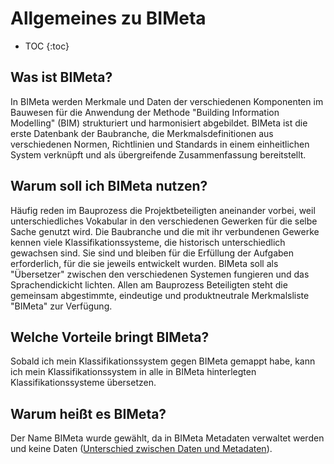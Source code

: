 # Allgemeines zu BIMeta
* TOC
{:toc}

## Was ist BIMeta?
In BIMeta werden Merkmale und Daten der verschiedenen Komponenten im Bauwesen für die Anwendung der Methode "Building Information Modelling" (BIM) strukturiert und harmonisiert abgebildet. BIMeta ist die erste Datenbank der Baubranche, die Merkmalsdefinitionen aus verschiedenen Normen, Richtlinien und Standards in einem einheitlichen System verknüpft und als übergreifende Zusammenfassung bereitstellt.

## Warum soll ich BIMeta nutzen?
Häufig reden im Bauprozess die Projektbeteiligten aneinander vorbei, weil unterschiedliches Vokabular in den verschiedenen Gewerken für die selbe Sache genutzt wird.
Die Baubranche und die mit ihr verbundenen Gewerke kennen viele Klassifikationssysteme, die historisch unterschiedlich gewachsen sind. Sie sind und bleiben für die Erfüllung der Aufgaben erforderlich, für die sie jeweils entwickelt wurden. BIMeta soll als "Übersetzer" zwischen den verschiedenen Systemen fungieren und das Sprachendickicht lichten.
Allen am Bauprozess Beteiligten steht die gemeinsam abgestimmte, eindeutige und produktneutrale Merkmalsliste "BIMeta" zur Verfügung.

## Welche Vorteile bringt BIMeta?
Sobald ich mein Klassifikationssystem gegen BIMeta gemappt habe, kann ich mein Klassifikationssystem in alle in BIMeta hinterlegten Klassifikationssysteme übersetzen.

## Warum heißt es BIMeta?
Der Name BIMeta wurde gewählt, da in BIMeta Metadaten verwaltet werden und keine Daten ([Unterschied zwischen Daten und Metadaten](./WeitereErlauterungen.md#Unterschied-von-Daten-und-Metadaten)).

